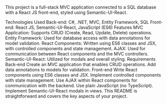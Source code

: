 This project is a full-stack MVC application connected to a SQL database with a React JS front-end, styled using Semantic-UI-React.

Technologies Used
Back-end: C#, .NET, MVC, Entity Framework, SQL
Front-end: React JS, Semantic-UI-React, JavaScript (ES6)
Features
MVC Application: Supports CRUD (Create, Read, Update, Delete) operations.
Entity Framework: Used for database access with data annotations for model validation.
React Components: Written using ES6 classes and JSX, with controlled components and state management.
AJAX: Used for communication between React components and the MVC controllers.
Semantic-UI-React: Utilized for modals and overall styling.
Requirements
Back-end
Create an MVC application that enables CRUD operations.
Add data annotations to models for validation.
Front-end
Write React components using ES6 classes and JSX.
Implement controlled components with state management.
Use AJAX within React components for communication with the backend.
Use plain JavaScript (no TypeScript).
Implement Semantic-UI-React modals in views.
This README is straightforward and covers the key aspects of your project.

